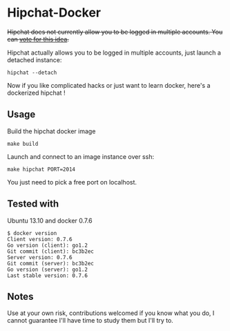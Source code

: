 Hipchat-Docker
==============

~~Hipchat does not currently allow you to be logged in multiple accounts. You can [vote for this idea](http://help.hipchat.com/forums/138883-suggestions-issues/suggestions/2716912-let-me-be-a-member-of-and-sign-in-to-multiple-acco).~~

Hipchat actually allows you to be logged in multiple accounts, just launch a detached instance:

    hipchat --detach

Now if you like complicated hacks or just want to learn docker, here's a dockerized hipchat !

Usage
-----

Build the hipchat docker image

    make build

Launch and connect to an image instance over ssh:

	make hipchat PORT=2014

You just need to pick a free port on localhost.

Tested with
-----------

Ubuntu 13.10 and docker 0.7.6

	$ docker version
	Client version: 0.7.6
	Go version (client): go1.2
	Git commit (client): bc3b2ec
	Server version: 0.7.6
	Git commit (server): bc3b2ec
	Go version (server): go1.2
	Last stable version: 0.7.6

Notes
-----

Use at your own risk, contributions welcomed if you know what you do,
I cannot guarantee I'll have time to study them but I'll try to.

